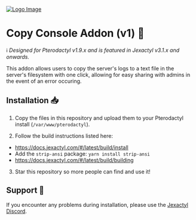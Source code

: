 [![Logo Image](https://cdn.discordapp.com/attachments/696713493168259106/935167710399201320/Jexactyl_textured.png)](https://jexactyl.com)
# Copy Console Addon (v1) 📰

ℹ️ *Designed for Pterodactyl v1.9.x and is featured in Jexactyl v3.1.x and onwards.*

This addon allows users to copy the server's logs to a text file in the server's filesystem with one click, allowing
for easy sharing with admins in the event of an error occuring.

## Installation 📥

1) Copy the files in this repository and upload them to your Pterodactyl install (`/var/www/pterodactyl`).

2) Follow the build instructions listed here:
- https://docs.jexactyl.com/#/latest/build/install
- Add the `strip-ansi` package: `yarn install strip-ansi`
- https://docs.jexactyl.com/#/latest/build/building

3) Star this repository so more people can find and use it!

## Support 💁
If you encounter any problems during installation, please use the [Jexactyl Discord](https://discord.gg/qttGR4Z5Pk).
